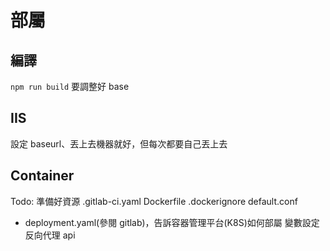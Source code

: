 # 部屬
## 編譯
`npm run build`
要調整好 base
## IIS
設定 baseurl、丟上去機器就好，但每次都要自己丟上去
## Container
Todo: 準備好資源
.gitlab-ci.yaml
Dockerfile
.dockerignore
default.conf
- deployment.yaml(參閱 gitlab)，告訴容器管理平台(K8S)如何部屬
變數設定
反向代理 api 